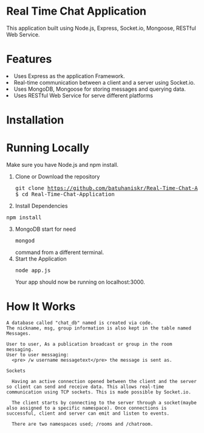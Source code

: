 # Real Time Chat Application
  This application built using Node.js, Express, Socket.io, Mongoose, RESTful Web Service.

# Features

<li>Uses Express as the application Framework.</li> 
<li>Real-time communication between a client and a server using Socket.io.</li>
<li>Uses MongoDB, Mongoose  for storing messages and querying data.</li>
<li>Uses RESTful Web Service for serve different platforms</li> 

# Installation

# Running Locally

Make sure you have Node.js and npm install.

  1. Clone or Download the repository 
    <pre>git clone https://github.com/batuhaniskr/Real-Time-Chat-Application.git
    $ cd Real-Time-Chat-Application</pre>
  2. Install Dependencies
  <pre>npm install</pre>
  3. MongoDB start for need <pre>mongod</pre>command  from a different terminal.
  4. Start the Application
    <pre>node app.js</pre>
  Your app should now be running on localhost:3000.
  
  # How It Works
    A database called "chat_db" named is created via code. 
    The nickname, msg, group information is also kept in the table named Messages.
    
    User to user, As a publication broadcast or group in the room  messaging.
    User to user messaging:
      <pre> /w username messagetext</pre> the message is sent as.
      
    Sockets
    
      Having an active connection opened between the client and the server so client can send and receive data. This allows real-time communication using TCP sockets. This is made possible by Socket.io.

      The client starts by connecting to the server through a socket(maybe also assigned to a specific namespace). Once connections is successful, client and server can emit and listen to events.

      There are two namespaces used; /rooms and /chatroom.
    
  
  
  


